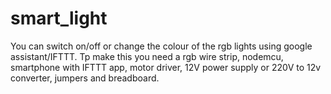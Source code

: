 # smart_light
You can switch on/off or change the colour of the rgb lights using google assistant/IFTTT.
Tp make this you need a rgb wire strip, nodemcu, smartphone with IFTTT app, motor driver, 12V power supply or 220V to 12v converter, jumpers and breadboard.
